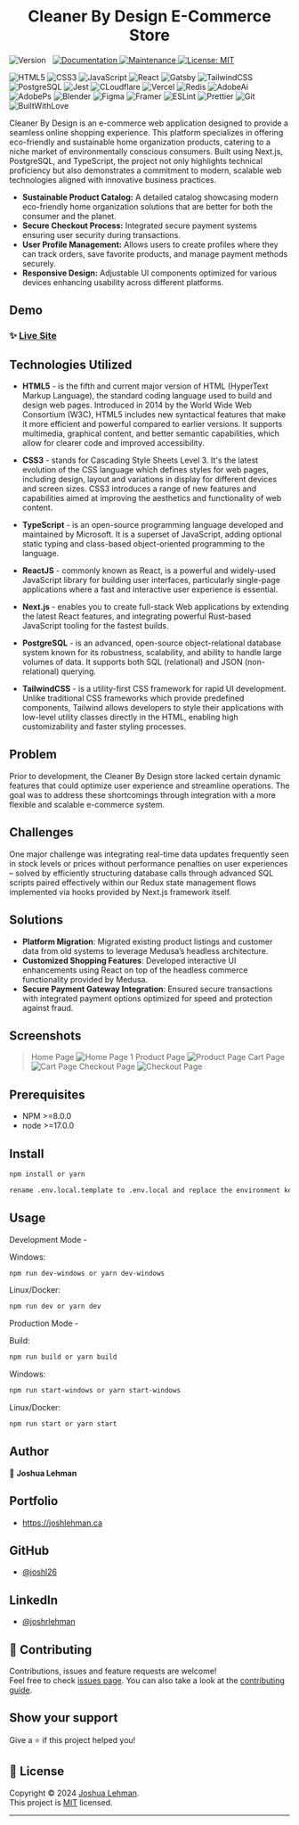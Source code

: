 <h1 align="center">Cleaner By Design E-Commerce Store</h1>
<div>
  <img alt="Version" src="https://img.shields.io/badge/version-0.1.0-blue.svg?cacheSeconds=2592000" />
  <img alt="" src="https://img.shields.io/badge/npm-%3E%3D8.0.0-blue.svg" />
  <img alt="" src="https://img.shields.io/badge/node-%3E%3D17.0.0-blue.svg" />
  <a href="https://github.com/joshl26/cleanerbydesign-frontend#readme" target="_blank">
    <img alt="Documentation" src="https://img.shields.io/badge/documentation-yes-brightgreen.svg" />
  </a>
  <a href="https://github.com/joshl26/cleanerbydesign-frontend/graphs/commit-activity" target="_blank">
    <img alt="Maintenance" src="https://img.shields.io/badge/Maintained%3F-yes-green.svg" />
  </a>
  <a href="https://github.com/joshl26/cleanerbydesign-frontend/blob/master/LICENSE" target="_blank">
    <img alt="License: MIT" src="https://img.shields.io/github/license/joshl26/cleanerbydesign-frontend" />
  </a>
</div>

![HTML5](https://img.shields.io/badge/HTML5-E34F26?style=for-the-badge&logo=html5&logoColor=white)
![CSS3](https://img.shields.io/badge/css3-%231572B6.svg?style=for-the-badge&logo=css3&logoColor=white)
![JavaScript](https://img.shields.io/badge/JavaScript-323330?style=for-the-badge&logo=javascript&logoColor=F7DF1E)
![React](<https://img.shields.io/badge/React-20232A?style=for-the-badge&logo=react&logoColor=61DAFB>)
![Gatsby](https://img.shields.io/badge/Gatsby-663399?style=for-the-badge&logo=gatsby&logoColor=white)
![TailwindCSS](https://img.shields.io/badge/Tailwind_CSS-38B2AC?style=for-the-badge&logo=tailwind-css&logoColor=white)
![PostgreSQL](https://img.shields.io/badge/PostgreSQL-316192?style=for-the-badge&logo=postgresql&logoColor=white)
![Jest](https://img.shields.io/badge/Jest-323330?style=for-the-badge&logo=Jest&logoColor=white)
![CLoudflare](https://img.shields.io/badge/Cloudflare-F38020?style=for-the-badge&logo=Cloudflare&logoColor=white)
![Vercel](https://img.shields.io/badge/Vercel-000000?style=for-the-badge&logo=vercel&logoColor=white)
![Redis](https://img.shields.io/badge/redis-%23DD0031.svg?&style=for-the-badge&logo=redis&logoColor=white)
![AdobeAi](https://img.shields.io/badge/Adobe%20Illustrator-FF9A00?style=for-the-badge&logo=adobe%20illustrator&logoColor=white)
![AdobePs](https://img.shields.io/badge/Adobe%20Photoshop-31A8FF?style=for-the-badge&logo=Adobe%20Photoshop&logoColor=black)
![Blender](https://img.shields.io/badge/blender-%23F5792A.svg?style=for-the-badge&logo=blender&logoColor=white)
![Figma](https://img.shields.io/badge/Figma-F24E1E?style=for-the-badge&logo=figma&logoColor=white)
![Framer](https://img.shields.io/badge/Framer-black?style=for-the-badge&logo=framer&logoColor=blue)
![ESLint](https://img.shields.io/badge/eslint-3A33D1?style=for-the-badge&logo=eslint&logoColor=white)
![Prettier](https://img.shields.io/badge/prettier-1A2C34?style=for-the-badge&logo=prettier&logoColor=F7BA3E)
![Git](https://img.shields.io/badge/GIT-E44C30?style=for-the-badge&logo=git&logoColor=white)
![BuiltWithLove](http://ForTheBadge.com/images/badges/built-with-love.svg)

Cleaner By Design is an e-commerce web application designed to provide a seamless online shopping experience. This platform specializes in offering eco-friendly and sustainable home organization products, catering to a niche market of environmentally conscious consumers. Built using Next.js, PostgreSQL, and TypeScript, the project not only highlights technical proficiency but also demonstrates a commitment to modern, scalable web technologies aligned with innovative business practices.

- **Sustainable Product Catalog:** A detailed catalog showcasing modern eco-friendly home organization solutions that are better for both the consumer and the planet.
- **Secure Checkout Process:** Integrated secure payment systems ensuring user security during transactions.
- **User Profile Management:** Allows users to create profiles where they can track orders, save favorite products, and manage payment methods securely.
- **Responsive Design:** Adjustable UI components optimized for various devices enhancing usability across different platforms.

## Demo

### ✨ [Live Site](https://cleanerbydesign.store)

## Technologies Utilized

- **HTML5** - is the fifth and current major version of HTML (HyperText Markup Language), the standard coding language used to build and design web pages. Introduced in 2014 by the World Wide Web Consortium (W3C), HTML5 includes new syntactical features that make it more efficient and powerful compared to earlier versions. It supports multimedia, graphical content, and better semantic capabilities, which allow for clearer code and improved accessibility.

- **CSS3** - stands for Cascading Style Sheets Level 3. It's the latest evolution of the CSS language which defines styles for web pages, including design, layout and variations in display for different devices and screen sizes. CSS3 introduces a range of new features and capabilities aimed at improving the aesthetics and functionality of web content.

- **TypeScript** - is an open-source programming language developed and maintained by Microsoft. It is a superset of JavaScript, adding optional static typing and class-based object-oriented programming to the language.

- **ReactJS** - commonly known as React, is a powerful and widely-used JavaScript library for building user interfaces, particularly single-page applications where a fast and interactive user experience is essential.

- **Next.js** - enables you to create full-stack Web applications by extending the latest React features, and integrating powerful Rust-based JavaScript tooling for the fastest builds.

- **PostgreSQL** - is an advanced, open-source object-relational database system known for its robustness, scalability, and ability to handle large volumes of data. It supports both SQL (relational) and JSON (non-relational) querying.

- **TailwindCSS** - is a utility-first CSS framework for rapid UI development. Unlike traditional CSS frameworks which provide predefined components, Tailwind allows developers to style their applications with low-level utility classes directly in the HTML, enabling high customizability and faster styling processes.

## Problem

Prior to development, the Cleaner By Design store lacked certain dynamic features that could optimize user experience and streamline operations. The goal was to address these shortcomings through integration with a more flexible and scalable e-commerce system.

## Challenges

One major challenge was integrating real-time data updates frequently seen in stock levels or prices without performance penalties on user experiences – solved by efficiently structuring database calls through advanced SQL scripts paired effectively within our Redux state management flows implemented via hooks provided by Next.js framework itself.

## Solutions

- **Platform Migration**: Migrated existing product listings and customer data from old systems to leverage Medusa’s headless architecture.
- **Customized Shopping Features**: Developed interactive UI enhancements using React on top of the headless commerce functionality provided by Medusa.
- **Secure Payment Gateway Integration**: Ensured secure transactions with integrated payment options optimized for speed and protection against fraud.

## Screenshots

> Home Page
> ![Home Page 1](https://raw.githubusercontent.com/joshl26/joshl26/main/assets/CleanerByDesign_Landing_Page_1.png)
> Product Page
> ![Product Page](https://raw.githubusercontent.com/joshl26/joshl26/main/assets/CleanerByDesign_Product_Page_1.png)
>Cart Page
> ![Cart Page](https://raw.githubusercontent.com/joshl26/joshl26/main/assets/CleanerByDesign_Cart_Page_1.png)
> Checkout Page
> ![Checkout Page](https://raw.githubusercontent.com/joshl26/joshl26/main/assets/CleanerByDesign_Checkout_Page_1.png)

## Prerequisites

- NPM >=8.0.0
- node >=17.0.0

## Install

```sh
npm install or yarn
```

```sh
rename .env.local.template to .env.local and replace the environment key values with your own. You will need both an emailjs and a cloudinary account and the appropriate public keys.
```

## Usage

Development Mode -

Windows:

```sh
npm run dev-windows or yarn dev-windows
```

Linux/Docker:

```sh
npm run dev or yarn dev
```

Production Mode -

Build:

```sh
npm run build or yarn build
```

Windows:

```sh
npm run start-windows or yarn start-windows
```

Linux/Docker:

```sh
npm run start or yarn start
```

## Author

👤 **Joshua Lehman**

## Portfolio

- <https://joshlehman.ca>

## GitHub

- [@joshl26](https://github.com/joshl26)

## LinkedIn

- [@joshrlehman](https://linkedin.com/in/joshrlehman)

## 🤝 Contributing

Contributions, issues and feature requests are welcome!<br /> Feel free to check [issues page](https://github.com/joshl26/medusa-cleanerbydesign/issues). You can also take a look at the [contributing guide](https://github.com/joshl26/medusa-cleanerbydesign/blob/master/CONTRIBUTING.md).

## Show your support

Give a ⭐️ if this project helped you!

## 📝 License

Copyright © 2024 [Joshua Lehman](https://github.com/joshl26).<br />
This project is [MIT](https://github.com/joshl26/medusa-cleanerbydesign/blob/master/LICENSE) licensed.

---
